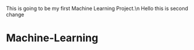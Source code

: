 This is going to be my first Machine Learning Project.\n
Hello this is second change
# Machine-Learning
